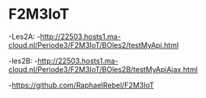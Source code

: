 # F2M3IoT

-Les2A:
-http://22503.hosts1.ma-cloud.nl/Periode3/F2M3IoT/BOles2/testMyApi.html

-les2B:
-http://22503.hosts1.ma-cloud.nl/Periode3/F2M3IoT/BOles2B/testMyApiAjax.html

-https://github.com/RaphaelRebel/F2M3IoT
